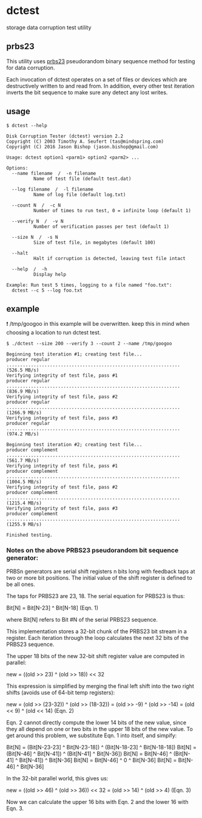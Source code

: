 # dctest
storage data corruption test utility

## prbs23
This utility uses [prbs23](https://en.wikipedia.org/wiki/Pseudorandom_binary_sequence) pseudorandom binary sequence method for testing for data corruption.

Each invocation of dctest operates on a set of files or devices which are destructively written to and read from.  In addition, every other test iteration inverts the bit sequence to make sure any detect any lost writes.

## usage

	$ dctest --help

	Disk Corruption Tester (dctest) version 2.2
	Copyright (C) 2003 Timothy A. Seufert (tas@mindspring.com)
	Copyright (C) 2016 Jason Bishop (jason.bishop@gmail.com)

	Usage: dctest option1 <parm1> option2 <parm2> ...

	Options:
	  --name filename  /  -n filename
	          Name of test file (default test.dat)

	  --log filename  /  -l filename
	          Name of log file (default log.txt)

	  --count N  /  -c N
	          Number of times to run test, 0 = infinite loop (default 1)

	  --verify N  /  -v N
	          Number of verification passes per test (default 1)

	  --size N  /  -s N
	          Size of test file, in megabytes (default 100)

	  --halt
	          Halt if corruption is detected, leaving test file intact

	  --help  /  -h
	          Display help

	Example: Run test 5 times, logging to a file named "foo.txt":
	  dctest --c 5 --log foo.txt


## example

:exclamation: /tmp/googoo in this example will be overwritten.  keep this in mind when choosing a location to run dctest test.

	$ ./dctest --size 200 --verify 3 --count 2 --name /tmp/googoo

	Beginning test iteration #1; creating test file...
	producer regular
	................................................................ (526.5 MB/s)
	Verifying integrity of test file, pass #1
	producer regular
	................................................................ (836.9 MB/s)
	Verifying integrity of test file, pass #2
	producer regular
	................................................................ (1266.9 MB/s)
	Verifying integrity of test file, pass #3
	producer regular
	................................................................ (974.2 MB/s)

	Beginning test iteration #2; creating test file...
	producer complement
	................................................................ (561.7 MB/s)
	Verifying integrity of test file, pass #1
	producer complement
	................................................................ (1004.5 MB/s)
	Verifying integrity of test file, pass #2
	producer complement
	................................................................ (1215.4 MB/s)
	Verifying integrity of test file, pass #3
	producer complement
	................................................................ (1255.9 MB/s)

	Finished testing.


### Notes on the above PRBS23 pseudorandom bit sequence generator:

PRBSn generators are serial shift registers n bits long with
feedback taps at two or more bit positions.  The initial value
of the shift register is defined to be all ones.

The taps for PRBS23 are 23, 18.  The serial equation for PRBS23 is thus:

   Bit[N] = Bit[N-23] ^ Bit[N-18]               (Eqn. 1)

where Bit[N] refers to Bit #N of the serial PRBS23 sequence.

This implementation stores a 32-bit chunk of the PRBS23 bit stream in a
register.  Each iteration through the loop calculates the next 32 bits
of the PRBS23 sequence.

The upper 18 bits of the new 32-bit shift register value are
computed in parallel:

   new = ((old >> 23) ^ (old >> 18)) << 32

This expression is simplified by merging the final left shift into
the two right shifts (avoids use of 64-bit temp registers):

   new = (old >> (23-32)) ^ (old >> (18-32))
       = (old >> -9) ^ (old >> -14)
       = (old << 9) ^ (old << 14)               (Eqn. 2)

Eqn. 2 cannot directly compute the lower 14 bits of the new value, since
they all depend on one or two bits in the upper 18 bits of the new value.
To get around this problem, we substitute Eqn. 1 into itself, and simpify:

   Bit[N] = (Bit[N-23-23] ^ Bit[N-23-18]) ^ (Bit[N-18-23] ^ Bit[N-18-18])
   Bit[N] = (Bit[N-46] ^ Bit[N-41]) ^ (Bit[N-41] ^ Bit[N-36])
   Bit[N] = Bit[N-46] ^ (Bit[N-41] ^ Bit[N-41]) ^ Bit[N-36]
   Bit[N] = Bit[N-46] ^ 0 ^ Bit[N-36]
   Bit[N] = Bit[N-46] ^ Bit[N-36]

In the 32-bit parallel world, this gives us:

   new = ((old >> 46) ^ (old >> 36)) << 32
       = (old >> 14) ^ (old >> 4)               (Eqn. 3)

Now we can calculate the upper 16 bits with Eqn. 2 and the lower 16
with Eqn. 3.
